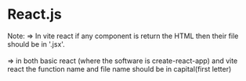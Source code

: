 # React.js
Note: => In vite react if any component is return the HTML then their file should be in '.jsx'.
<br></br>
=> in both basic react (where the software is create-react-app) and vite react the function name and file name should be in capital(first letter)   
